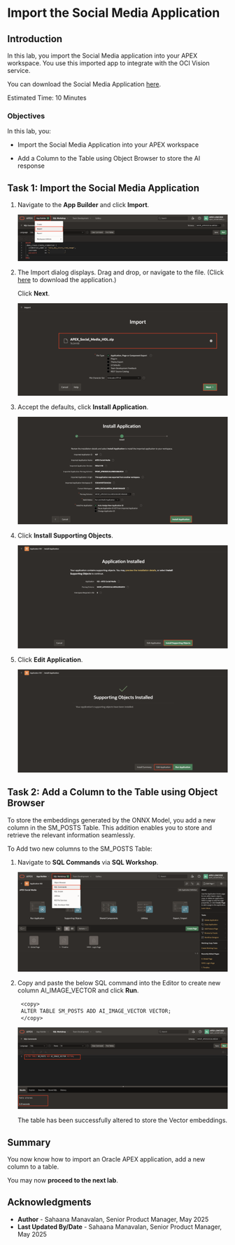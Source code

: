 # Import the Social Media Application

## Introduction

In this lab, you import the Social Media application into your APEX workspace. You use this imported app to integrate with the OCI Vision service.

You can download the Social Media Application [here](https://c4u04.objectstorage.us-ashburn-1.oci.customer-oci.com/p/EcTjWk2IuZPZeNnD_fYMcgUhdNDIDA6rt9gaFj_WZMiL7VvxPBNMY60837hu5hga/n/c4u04/b/livelabsfiles/o/labfiles/APEX_Social_Media_HOL.zip).

Estimated Time: 10 Minutes

### Objectives

In this lab, you:

- Import the Social Media Application into your APEX workspace

- Add a Column to the Table using Object Browser to store the AI response

## Task 1: Import the Social Media Application

1. Navigate to the **App Builder** and click **Import**.

    ![Click Import](images/import0.png " ")

2. The Import dialog displays. Drag and drop, or navigate to the file. (Click [here](https://c4u04.objectstorage.us-ashburn-1.oci.customer-oci.com/p/EcTjWk2IuZPZeNnD_fYMcgUhdNDIDA6rt9gaFj_WZMiL7VvxPBNMY60837hu5hga/n/c4u04/b/livelabsfiles/o/labfiles/APEX_Social_Media_HOL.zip) to download the application.)

    Click **Next**.

    ![Click Import](images/import1.png " ")

3. Accept the defaults, click **Install Application**.

    ![Click Import](images/install_page.png " ")

4. Click **Install Supporting Objects**.

    ![Click Import](images/install_page2.png " ")

5. Click **Edit Application**.

   ![Click Import](images/install_page3.png " ")

## Task 2: Add a Column to the Table using Object Browser

To store the embeddings generated by the ONNX Model, you add a new column in the SM\_POSTS Table. This addition enables you to store and retrieve the relevant information seamlessly.

To Add two new columns to the SM\_POSTS Table:

1. Navigate to **SQL Commands** via **SQL Workshop**.

    ![Click Import](images/sql-commands.png " ")

2. Copy and paste the below SQL command into the Editor to create new column AI\_IMAGE\_VECTOR and click **Run**.
    ```
     <copy>
     ALTER TABLE SM_POSTS ADD AI_IMAGE_VECTOR VECTOR;
     </copy>
    ```

    ![Click Import](images/add-column.png " ")

    The table has been successfully altered to store the Vector embeddings.

## Summary

You now know how to import an Oracle APEX application, add a new column to a table.

You may now **proceed to the next lab**.

## Acknowledgments

- **Author** - Sahaana Manavalan, Senior Product Manager, May 2025
- **Last Updated By/Date** - Sahaana Manavalan, Senior Product Manager, May 2025
